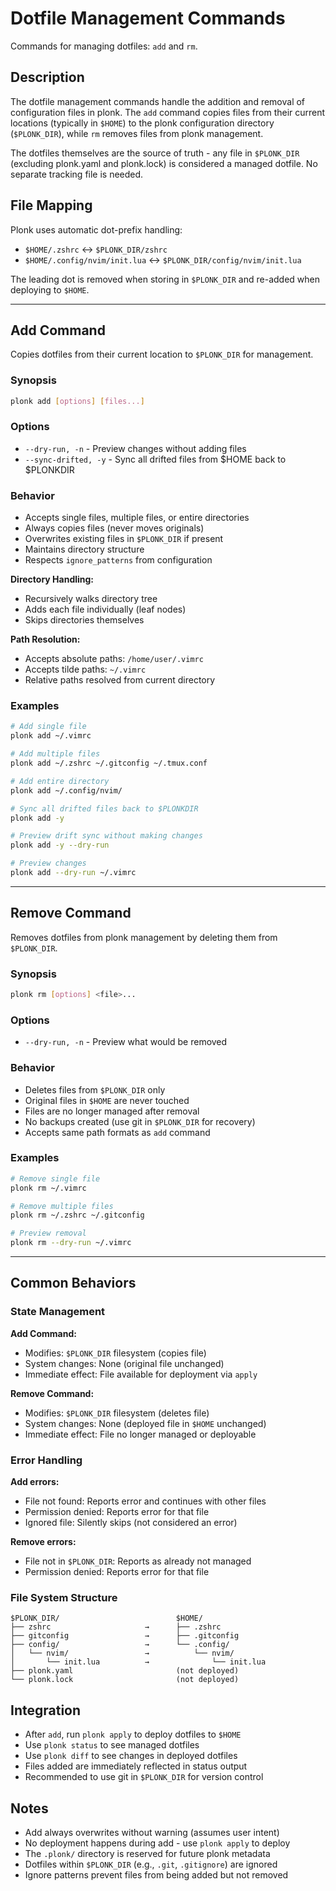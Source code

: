 # Dotfile Management Commands

Commands for managing dotfiles: `add` and `rm`.

## Description

The dotfile management commands handle the addition and removal of configuration files in plonk. The `add` command copies files from their current locations (typically in `$HOME`) to the plonk configuration directory (`$PLONK_DIR`), while `rm` removes files from plonk management.

The dotfiles themselves are the source of truth - any file in `$PLONK_DIR` (excluding plonk.yaml and plonk.lock) is considered a managed dotfile. No separate tracking file is needed.

## File Mapping

Plonk uses automatic dot-prefix handling:
- `$HOME/.zshrc` ↔ `$PLONK_DIR/zshrc`
- `$HOME/.config/nvim/init.lua` ↔ `$PLONK_DIR/config/nvim/init.lua`

The leading dot is removed when storing in `$PLONK_DIR` and re-added when deploying to `$HOME`.

---

## Add Command

Copies dotfiles from their current location to `$PLONK_DIR` for management.

### Synopsis

```bash
plonk add [options] [files...]
```

### Options

- `--dry-run, -n` - Preview changes without adding files
- `--sync-drifted, -y` - Sync all drifted files from $HOME back to $PLONKDIR

### Behavior

- Accepts single files, multiple files, or entire directories
- Always copies files (never moves originals)
- Overwrites existing files in `$PLONK_DIR` if present
- Maintains directory structure
- Respects `ignore_patterns` from configuration

**Directory Handling:**
- Recursively walks directory tree
- Adds each file individually (leaf nodes)
- Skips directories themselves

**Path Resolution:**
- Accepts absolute paths: `/home/user/.vimrc`
- Accepts tilde paths: `~/.vimrc`
- Relative paths resolved from current directory

### Examples

```bash
# Add single file
plonk add ~/.vimrc

# Add multiple files
plonk add ~/.zshrc ~/.gitconfig ~/.tmux.conf

# Add entire directory
plonk add ~/.config/nvim/

# Sync all drifted files back to $PLONKDIR
plonk add -y

# Preview drift sync without making changes
plonk add -y --dry-run

# Preview changes
plonk add --dry-run ~/.vimrc
```

---

## Remove Command

Removes dotfiles from plonk management by deleting them from `$PLONK_DIR`.

### Synopsis

```bash
plonk rm [options] <file>...
```

### Options

- `--dry-run, -n` - Preview what would be removed

### Behavior

- Deletes files from `$PLONK_DIR` only
- Original files in `$HOME` are never touched
- Files are no longer managed after removal
- No backups created (use git in `$PLONK_DIR` for recovery)
- Accepts same path formats as `add` command

### Examples

```bash
# Remove single file
plonk rm ~/.vimrc

# Remove multiple files
plonk rm ~/.zshrc ~/.gitconfig

# Preview removal
plonk rm --dry-run ~/.vimrc
```

---

## Common Behaviors

### State Management

**Add Command:**
- Modifies: `$PLONK_DIR` filesystem (copies file)
- System changes: None (original file unchanged)
- Immediate effect: File available for deployment via `apply`

**Remove Command:**
- Modifies: `$PLONK_DIR` filesystem (deletes file)
- System changes: None (deployed file in `$HOME` unchanged)
- Immediate effect: File no longer managed or deployable

### Error Handling

**Add errors:**
- File not found: Reports error and continues with other files
- Permission denied: Reports error for that file
- Ignored file: Silently skips (not considered an error)

**Remove errors:**
- File not in `$PLONK_DIR`: Reports as already not managed
- Permission denied: Reports error for that file

### File System Structure

```
$PLONK_DIR/                          $HOME/
├── zshrc                     →      ├── .zshrc
├── gitconfig                 →      ├── .gitconfig
├── config/                   →      └── .config/
│   └── nvim/                 →          └── nvim/
│       └── init.lua          →              └── init.lua
├── plonk.yaml                       (not deployed)
└── plonk.lock                       (not deployed)
```

## Integration

- After `add`, run `plonk apply` to deploy dotfiles to `$HOME`
- Use `plonk status` to see managed dotfiles
- Use `plonk diff` to see changes in deployed dotfiles
- Files added are immediately reflected in status output
- Recommended to use git in `$PLONK_DIR` for version control

## Notes

- Add always overwrites without warning (assumes user intent)
- No deployment happens during add - use `plonk apply` to deploy
- The `.plonk/` directory is reserved for future plonk metadata
- Dotfiles within `$PLONK_DIR` (e.g., `.git`, `.gitignore`) are ignored
- Ignore patterns prevent files from being added but not removed
